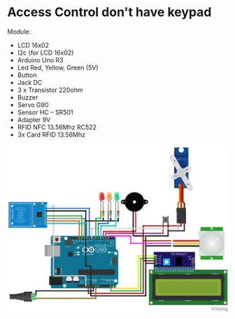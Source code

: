 # Access Control don't have keypad
Module:
- LCD 16x02
- I2c (for LCD 16x02)
- Arduino Uno R3
- Led Red, Yellow, Green (5V)
- Button
- Jack DC
- 3 x Transistor 220ohm
- Buzzer
- Servo G90
- Sensor HC – SR501
- Adapter 9V
- RFID NFC 13.56Mhz RC522
- 3x Card RFID 13.56Mhz

![](https://github.com/changtrailanhlung/Arduino/blob/master/Project/Access%20Control%20don't%20have%20keypad/Picture.png)

